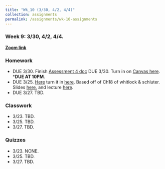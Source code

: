 ```yaml
---
title: "Wk_10 (3/30, 4/2, 4/4)"
collection: assignments
permalink: /assignments/wk-10-assignments
---
```


### Week 9: 3/30, 4/2, 4/4. 


**[Zoom link](https://umn.zoom.us/j/493135911)** 

### Homework

- DUE 3/30. Finish [Assessment 4 doc](https://docs.google.com/document/d/1KtAmO-ohj2ua-KxJN6qxT_1qV9DHnR2ohTantbwIBVQ/edit?usp=sharing) DUE 3/30. Turn in on [Canvas here](https://canvas.umn.edu/courses/151855/assignments/1049590).  ***DUE AT 10PM**.   
- DUE 3/25. [Here](https://drive.google.com/open?id=170-zRwIa3jpHmfRPL34nslDyrEu0dTeH) turn it in [here](https://canvas.umn.edu/courses/151855/assignments/1059030). Based off of Ch18 of whitlock & schluter. Slides [here](https://drive.google.com/open?id=1bmRGMQRH95eahJ3Y_FQ7lfpELaN39PeE), and lecture [here](https://youtu.be/yZdGL7Z2Wtg).    
- DUE 3/27. TBD.    


### Classwork

- 3/23. TBD.     
- 3/25. TBD.         
- 3/27. TBD.  


### Quizzes

- 3/23. NONE.   
- 3/25. TBD.  
- 3/27. TBD.  

